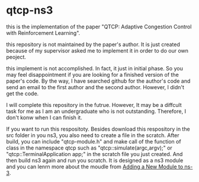 # qtcp-ns3

this is the implementation of the paper "QTCP: Adaptive Congestion Control
with Reinforcement Learning".

this repository is not maintained by the paper's author. It is just created because of my supervisor asked me to implement it in order to do our own peoject.

this implement is not accomplished. In fact, it just in initial phase. So you may feel disappointment if you are looking for a finished version of the paper's code. By the way, I have searched github for the author's code and send an email to the first author and the second author. However, I didn't get the code.

I will complete this repository in the futrue. However, It may be a diffcult task for me as I am an undergraduate who is not outstanding. Therefore, I don't konw when I can finish it. 

If you want to run this respositoty. Besides download this respository in the src folder in you ns3, you also need to create a file in the scratch. After build, you can include "qtcp-module.h" and make call of the function of class in the namespace qtcp such as "qtcp::simulate(argc,argv);" or "qtcp::TerminalApplication app;" in the scratch file you just created. And then build ns3 again and run you scratch. It is designed as a ns3 module and you can lenrn more about the moudle from [Adding a New Module to ns-3](https://www.nsnam.org/docs/manual/html/new-modules.html).
